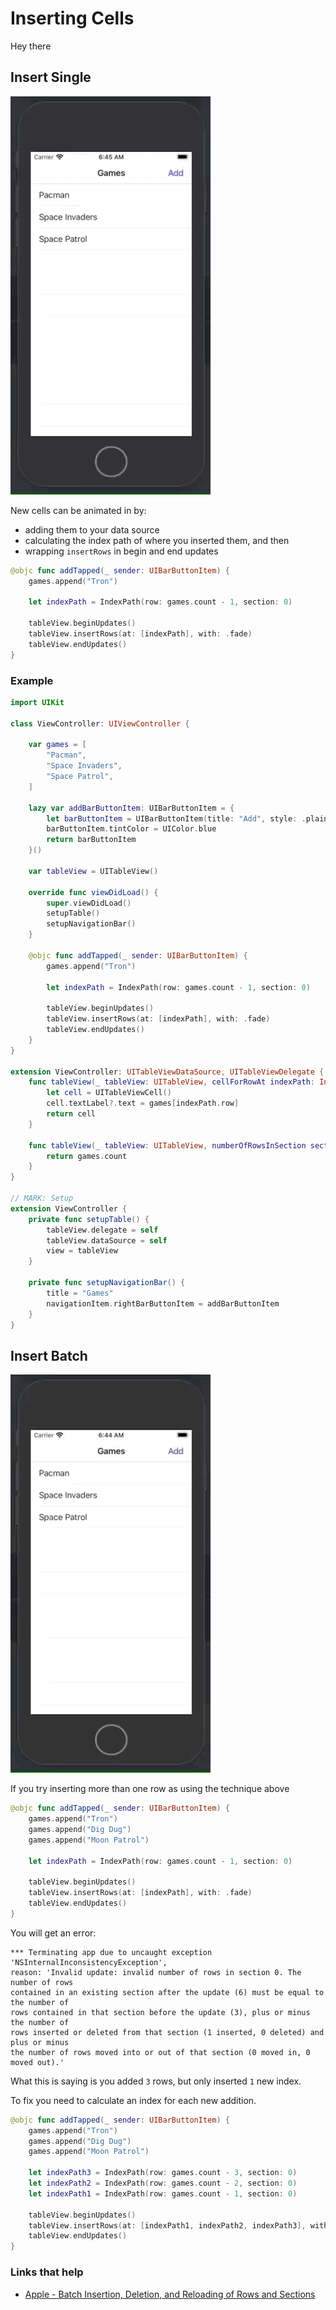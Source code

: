 # Inserting Cells

Hey there

## Insert Single

![](images/single.gif)

New cells can be animated in by:

- adding them to your data source
- calculating the index path of where you inserted them, and then 
- wrapping `insertRows` in begin and end updates


```swift
@objc func addTapped(_ sender: UIBarButtonItem) {
    games.append("Tron")

    let indexPath = IndexPath(row: games.count - 1, section: 0)

    tableView.beginUpdates()
    tableView.insertRows(at: [indexPath], with: .fade)
    tableView.endUpdates()
}
```

### Example

```swift
import UIKit

class ViewController: UIViewController {

    var games = [
        "Pacman",
        "Space Invaders",
        "Space Patrol",
    ]

    lazy var addBarButtonItem: UIBarButtonItem = {
        let barButtonItem = UIBarButtonItem(title: "Add", style: .plain, target: self, action: #selector(addTapped))
        barButtonItem.tintColor = UIColor.blue
        return barButtonItem
    }()

    var tableView = UITableView()

    override func viewDidLoad() {
        super.viewDidLoad()
        setupTable()
        setupNavigationBar()
    }

    @objc func addTapped(_ sender: UIBarButtonItem) {
        games.append("Tron")

        let indexPath = IndexPath(row: games.count - 1, section: 0)

        tableView.beginUpdates()
        tableView.insertRows(at: [indexPath], with: .fade)
        tableView.endUpdates()
    }
}

extension ViewController: UITableViewDataSource, UITableViewDelegate {
    func tableView(_ tableView: UITableView, cellForRowAt indexPath: IndexPath) -> UITableViewCell {
        let cell = UITableViewCell()
        cell.textLabel?.text = games[indexPath.row]
        return cell
    }

    func tableView(_ tableView: UITableView, numberOfRowsInSection section: Int) -> Int {
        return games.count
    }
}

// MARK: Setup
extension ViewController {
    private func setupTable() {
        tableView.delegate = self
        tableView.dataSource = self
        view = tableView
    }

    private func setupNavigationBar() {
        title = "Games"
        navigationItem.rightBarButtonItem = addBarButtonItem
    }
}
```

## Insert Batch

![](images/insertbatch.gif)

If you try inserting more than one row as using the technique above

```swift
@objc func addTapped(_ sender: UIBarButtonItem) {
    games.append("Tron")
    games.append("Dig Dug")
    games.append("Moon Patrol")

    let indexPath = IndexPath(row: games.count - 1, section: 0)

    tableView.beginUpdates()
    tableView.insertRows(at: [indexPath], with: .fade)
    tableView.endUpdates()
}
```

You will get an error:

```
*** Terminating app due to uncaught exception 'NSInternalInconsistencyException', 
reason: 'Invalid update: invalid number of rows in section 0. The number of rows 
contained in an existing section after the update (6) must be equal to the number of 
rows contained in that section before the update (3), plus or minus the number of 
rows inserted or deleted from that section (1 inserted, 0 deleted) and plus or minus 
the number of rows moved into or out of that section (0 moved in, 0 moved out).'
```

What this is saying is you added `3` rows, but only inserted `1` new index.

To fix you need to calculate an index for each new addition.

```swift
@objc func addTapped(_ sender: UIBarButtonItem) {
    games.append("Tron")
    games.append("Dig Dug")
    games.append("Moon Patrol")

    let indexPath3 = IndexPath(row: games.count - 3, section: 0)
    let indexPath2 = IndexPath(row: games.count - 2, section: 0)
    let indexPath1 = IndexPath(row: games.count - 1, section: 0)

    tableView.beginUpdates()
    tableView.insertRows(at: [indexPath1, indexPath2, indexPath3], with: .fade)
    tableView.endUpdates()
}
```

### Links that help

- [Apple - Batch Insertion, Deletion, and Reloading of Rows and Sections](https://developer.apple.com/library/archive/documentation/UserExperience/Conceptual/TableView_iPhone/ManageInsertDeleteRow/ManageInsertDeleteRow.html#//apple_ref/doc/uid/TP40007451-CH10-SW9)